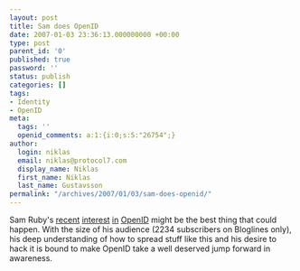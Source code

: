 ```yaml
---
layout: post
title: Sam does OpenID
date: 2007-01-03 23:36:13.000000000 +00:00
type: post
parent_id: '0'
published: true
password: ''
status: publish
categories: []
tags:
- Identity
- OpenID
meta:
  tags: ''
  openid_comments: a:1:{i:0;s:5:"26754";}
author:
  login: niklas
  email: niklas@protocol7.com
  display_name: Niklas
  first_name: Niklas
  last_name: Gustavsson
permalink: "/archives/2007/01/03/sam-does-openid/"
---
```

Sam Ruby's [recent](http://www.intertwingly.net/blog/2006/12/28/Unobtrusive-OpenID) [interest](http://www.intertwingly.net/blog/2007/01/03/OpenID-for-non-SuperUsers) [in](http://permalink.gmane.org/gmane.comp.web.openid.general/3641) [OpenID](http://openid.net/) might be the best thing that could happen. With the size of his audience (2234 subscribers on Bloglines only), his deep understanding of how to spread stuff like this and his desire to hack it is bound to make OpenID take a well deserved jump forward in awareness.

